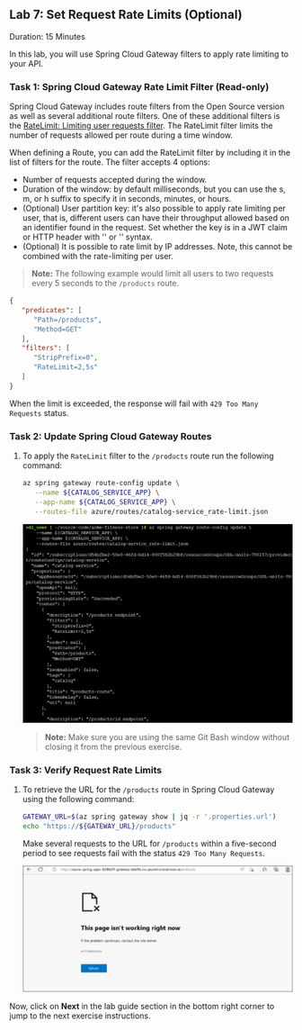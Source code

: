 ## Lab 7:  Set Request Rate Limits (Optional)
Duration: 15 Minutes

In this lab, you will use Spring Cloud Gateway filters to apply rate limiting to your API.

### Task 1: Spring Cloud Gateway Rate Limit Filter (Read-only)

Spring Cloud Gateway includes route filters from the Open Source version as well as several additional route filters. One of these additional filters is the [RateLimit: Limiting user requests filter](https://docs.vmware.com/en/VMware-Spring-Cloud-Gateway-for-Kubernetes/1.1/scg-k8s/GUID-route-filters.html#ratelimit-limiting-user-requests-filter). The RateLimit filter limits the number of requests allowed per route during a time window.

   When defining a Route, you can add the RateLimit filter by including it in the list of filters for the route. The filter accepts 4 options:

   * Number of requests accepted during the window.
   * Duration of the window: by default milliseconds, but you can use the s, m, or h suffix to specify it in seconds, minutes, or hours.
   * (Optional) User partition key: it's also possible to apply rate limiting per user, that is, different users can have their throughput allowed based on an identifier found in the request. Set whether the key is in a JWT claim or HTTP header with '' or '' syntax.
   * (Optional) It is possible to rate limit by IP addresses. Note, this cannot be combined with the rate-limiting per user.

   > **Note:** The following example would limit all users to two requests every 5 seconds to the `/products` route.

   ```json
   {
      "predicates": [
         "Path=/products",
         "Method=GET"
      ],
      "filters": [
         "StripPrefix=0",
         "RateLimit=2,5s"
      ]
   }
   ```

When the limit is exceeded, the response will fail with `429 Too Many Requests` status.

### Task 2: Update Spring Cloud Gateway Routes

1. To apply the `RateLimit` filter to the `/products` route run the following command:

   ```bash
   az spring gateway route-config update \
      --name ${CATALOG_SERVICE_APP} \
      --app-name ${CATALOG_SERVICE_APP} \
      --routes-file azure/routes/catalog-service_rate-limit.json
   ```

   ![](Images/mjv2-30-new.png)
   
   
   > **Note:** Make sure you are using the same Git Bash window without closing it from the previous exercise.

### Task 3: Verify Request Rate Limits

1. To retrieve the URL for the `/products` route in Spring Cloud Gateway using the following command:

   ```bash
   GATEWAY_URL=$(az spring gateway show | jq -r '.properties.url')
   echo "https://${GATEWAY_URL}/products"
   ```

   Make several requests to the URL for `/products` within a five-second period to see requests fail with the status `429 Too Many Requests`.
   
   ![](Images/L7-t3-s1.png) 


Now, click on **Next** in the lab guide section in the bottom right corner to jump to the next exercise instructions.
